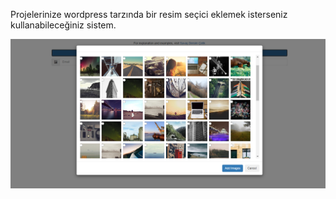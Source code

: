 Projelerinize wordpress tarzında bir resim seçici eklemek isterseniz kullanabileceğiniz sistem.

![alt text](https://raw.githubusercontent.com/savasdersimcelik/bootstrap-modal-image-picker/main/screenshot.png)